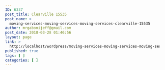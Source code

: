 ```yaml
---
ID: 6337
post_title: Clearville 15535
post_name: >
  moving-services-moving-services-moving-services-clearville-15535
author: mrgabonijeff@gmail.com
post_date: 2018-03-28 01:46:56
layout: page
link: >
  http://localhost/wordpress/moving-services-moving-services-moving-services-clearville-15535/
published: true
tags: [ ]
categories: [ ]
---
```

